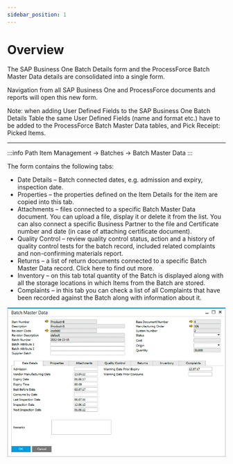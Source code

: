 ```yaml
---
sidebar_position: 1
---
```


# Overview

The SAP Business One Batch Details form and the ProcessForce Batch Master Data details are consolidated into a single form.

Navigation from all SAP Business One and ProcessForce documents and reports will open this new form.

Note: when adding User Defined Fields to the SAP Business One Batch Details Table the same User Defined Fields (name and format etc.) have to be added to the ProcessForce Batch Master Data tables, and Pick Receipt: Picked Items.

---

:::info Path
    Item Management → Batches → Batch Master Data
:::

The form contains the following tabs:

- Date Details – Batch connected dates, e.g. admission and expiry, inspection date.
- Properties – the properties defined on the Item Details for the item are copied into this tab.
- Attachments – files connected to a specific Batch Master Data document. You can upload a file, display it or delete it from the list. You can also connect a specific Business Partner to the file and Certificate number and date (in case of attaching certificate document).
- Quality Control – review quality control status, action and a history of quality control tests for the batch record, included related complaints and non-confirming materials report.
- Returns – a list of return documents connected to a specific Batch Master Data record. Click here to find out more.
- Inventory – on this tab total quantity of the Batch is displayed along with all the storage locations in which Items from the Batch are stored.
- Complaints – in this tab you can check a list of all Complaints that have been recorded against the Batch along with information about it.

![Batch Master Data](./media/overview/batch-master-data.webp)

